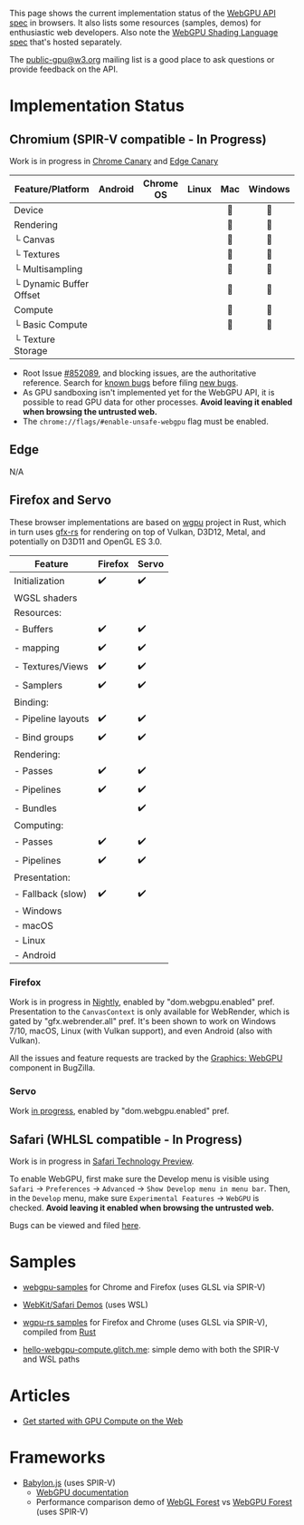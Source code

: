 This page shows the current implementation status of the [WebGPU API spec](https://gpuweb.github.io/gpuweb/) in browsers. It also lists some resources (samples, demos) for enthusiastic web developers. Also note the [WebGPU Shading Language spec](https://gpuweb.github.io/gpuweb/wgsl.html) that's hosted separately.

The [public-gpu@w3.org](https://lists.w3.org/Archives/Public/public-gpu/) mailing list is a good place to ask questions or provide feedback on the API.

# Implementation Status

## Chromium (SPIR-V compatible - In Progress)

Work is in progress in [Chrome Canary](http://chrome.com/canary) and [Edge Canary](https://www.microsoftedgeinsider.com/en-us/download)

Feature/Platform          | Android  | Chrome OS | Linux | Mac | Windows |
------------------------- | :------: | :-------: | :---: | :-: | :-----: |
Device                    |          |           |       | 👷  |   👷    |
Rendering                 |          |           |       | 👷  |   👷    |
└ Canvas                  |          |           |       | 👷  |   👷    |
└ Textures                |          |           |       | 👷  |   👷    |
└ Multisampling           |          |           |       | 👷  |   👷    |
└ Dynamic Buffer Offset   |          |           |       | 👷  |   👷    |
Compute                   |          |           |       | 👷  |   👷    |
└ Basic Compute           |          |           |       | 👷  |   👷    |
└ Texture Storage         |          |           |       |     |         |

* Root Issue [#852089](https://bugs.chromium.org/p/chromium/issues/detail?id=852089), and blocking issues, are the authoritative reference. Search for [known bugs](https://bugs.chromium.org/p/chromium/issues/list?q=component:Blink%3EWebGPU) before filing [new bugs](https://bugs.chromium.org/p/chromium/issues/entry?components=Blink>WebGPU).
* As GPU sandboxing isn't implemented yet for the WebGPU API, it is possible to read GPU data for other processes. **Avoid leaving it enabled when browsing the untrusted web.**
* The `chrome://flags/#enable-unsafe-webgpu` flag must be enabled.

## Edge
N/A

## Firefox and Servo

These browser implementations are based on [wgpu](https://github.com/gfx-rs/wgpu) project in Rust, which in turn uses [gfx-rs](https://github.com/gfx-rs/gfx) for rendering on top of Vulkan, D3D12, Metal, and potentially on D3D11 and OpenGL ES 3.0.

| Feature            | Firefox            | Servo              |
| ------------------ | ------------------ | ------------------ |
| Initialization     | :heavy_check_mark: | :heavy_check_mark: |
| WGSL shaders       |                    |                    |
| Resources:         |                    |                    |
| - Buffers          | :heavy_check_mark: | :heavy_check_mark: |
|   - mapping        | :heavy_check_mark: | :heavy_check_mark: |
| - Textures/Views   | :heavy_check_mark: | :heavy_check_mark: |
| - Samplers         | :heavy_check_mark: | :heavy_check_mark: |
| Binding:           |                    |                    |
| - Pipeline layouts | :heavy_check_mark: | :heavy_check_mark: |
| - Bind groups      | :heavy_check_mark: | :heavy_check_mark: |
| Rendering:         |                    |                    |
| - Passes           | :heavy_check_mark: | :heavy_check_mark: |
| - Pipelines        | :heavy_check_mark: | :heavy_check_mark: |
| - Bundles          |                    | :heavy_check_mark: |
| Computing:         |                    |                    |
| - Passes           | :heavy_check_mark: | :heavy_check_mark: |
| - Pipelines        | :heavy_check_mark: | :heavy_check_mark: |
| Presentation:      |                    |                    |
| - Fallback (slow)  | :heavy_check_mark: | :heavy_check_mark: |
|  - Windows         |                    |                    |
|  - macOS           |                    |                    |
|  - Linux           |                    |                    |
|  - Android         |                    |                    |

### Firefox

Work is in progress in [Nightly](https://nightly.mozilla.org/), enabled by "dom.webgpu.enabled" pref. Presentation to the `CanvasContext` is only available for WebRender, which is gated by "gfx.webrender.all" pref. It's been shown to work on Windows 7/10, macOS, Linux (with Vulkan support), and even Android (also with Vulkan).

All the issues and feature requests are tracked by the [Graphics: WebGPU](https://bugzilla.mozilla.org/buglist.cgi?product=Core&component=Graphics%3A%20WebGPU) component in BugZilla.

### Servo

Work [in progress](https://github.com/servo/servo/projects/24), enabled by "dom.webgpu.enabled" pref.

## Safari (WHLSL compatible - In Progress)

Work is in progress in [Safari Technology Preview](https://developer.apple.com/safari/technology-preview/).

To enable WebGPU, first make sure the Develop menu is visible using `Safari` → `Preferences` → `Advanced` → `Show Develop menu in menu bar`. Then, in the `Develop` menu, make sure `Experimental Features` → `WebGPU` is checked. **Avoid leaving it enabled when browsing the untrusted web.**

Bugs can be viewed and filed [here](https://bugs.webkit.org/buglist.cgi?bug_status=UNCONFIRMED&bug_status=NEW&bug_status=ASSIGNED&bug_status=REOPENED&component=WebGPU).

# Samples

* [webgpu-samples](https://austineng.github.io/webgpu-samples/) for Chrome and Firefox (uses GLSL via SPIR-V)

* [WebKit/Safari Demos](https://webkit.org/demos/webgpu) (uses WSL)

* [wgpu-rs samples](https://wgpu.rs) for Firefox and Chrome (uses GLSL via SPIR-V), compiled from [Rust](https://github.com/gfx-rs/wgpu-rs)

* [hello-webgpu-compute.glitch.me](https://hello-webgpu-compute.glitch.me): simple demo with both the SPIR-V and WSL paths

# Articles

* [Get started with GPU Compute on the Web](https://developers.google.com/web/updates/2019/08/get-started-with-gpu-compute-on-the-web)


# Frameworks

* [Babylon.js](https://www.babylonjs.com/) (uses SPIR-V)
  * [WebGPU documentation](https://doc.babylonjs.com/extensions/webgpu)
  * Performance comparison demo of [WebGL Forest](https://www.babylonjs.com/Demos/WebGPU/forestWebGL.html) vs [WebGPU Forest](https://www.babylonjs.com/Demos/WebGPU/forestWebGPU.html) (uses SPIR-V)